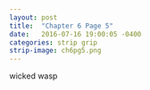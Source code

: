 ```yaml
---
layout: post
title:  "Chapter 6 Page 5"
date:   2016-07-16 19:00:05 -0400
categories: strip grip
strip-image: ch6pg5.png
---
```

wicked wasp   
